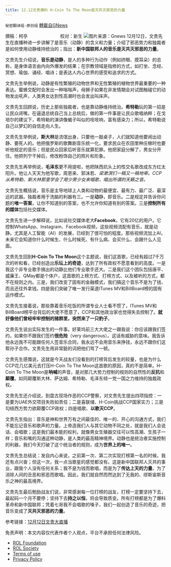 ```yaml
---
title: 12.12文贵爆料 H-Coin To The Moon是灭共灭邪恶的力量
---
```

`秘密翻译组-原创组` [轉載自GNews](https://gnews.org/zh-hans/1751572/)

撰稿：柯亭                          校对：新生
![](https://assets.gnews.org/wp-content/uploads/2021/12/image-667.png)图片来源：Gnews
12月12日，文贵先生在直播种进一步讲解了是音乐（动静）的含义和力量；介绍了邪恶势力和独裁者是如何使用动静维持统治的；指出：**新中国联邦人的音乐是灭共灭邪恶的力量**。

文贵先生介绍说，**音乐是动静**，是人的多种行为动作（例如挤眼、摸耳朵）的总称，是身体语言由内向外爆发的结果；在宗教领域是指修的方式，如打坐、念经、冥想、瑜伽、诵经、唱诗；是表达人内心世界的感受和追求的方式。

文贵先生举例说，动静是有性繁殖的动物世界和无性繁殖的植物世界最重要的一种表达。蜜蜂交配时会发出一种嗡嗡声，母狮子如果在非发情期会对试图触碰它的动物发出吼声，人类男女达到性高潮时也会发出叫床声。

文贵先生回顾说，历史上那些独裁者，也是靠动静维持统治。**希特勒**玩的第一招是让民众闭嘴，在逼退总统自己当上总统后，做的第一件事是让民众歌唱纳粹；在戈培尔的建议下，希特勒的演讲像蝎子叫似的吱吱响，富有感染力；所以，希特勒说自己以梦幻的自信走向人生。

文贵先生举例说，**斯大林**是流氓出身，只要他一敲桌子，人们就知道他要闹出动静、要死人的。他把俄罗斯的歌舞剧音乐统一化，要求民众在农田里种庄稼时也要听他规定的音乐；但是民众回家后听音乐就算犯罪。他把家庭分解了，男女分开住。他把列宁干掉后，修改粉饰自己的照片和形象。

文贵先生再举例说，**毛泽东**更不用提啦，他把陕西炕头上的性交名歌改成东方红太阳升。他让人天天为他写歌，周恩来、郭沫若、*梁漱溟们一稿又一稿地审。CCP从希特勒、斯大林那里学会了用少男少女来唱歌，唱出所谓的天籁之音。*

文贵先生概括说，音乐是主导地球上人类和动物的最便宜、最有力、最广泛、最深远的武器。独裁者用于洗脑的利器有三。一是**动**静，即音乐。二是规定并告诉你问题的**唯一答案**，让你不知道别的答案，也不允许你知道有别的答案。三是**控制所有的媒体**包括社交媒体。

文贵先生进一步解释说，比如说社交媒体老大**Facebook**，它有20亿的用户。它控制WhatsApp、Instagram、Facebook视频，这些视频流配有音乐，就是动静。尤其是人工智能（AI）的发展，已经到了很可怕的程度。那些视频流加上AI，未来它会知道你什么时候生、什么时候死、有什么病、会买什么、会跟什么人见面。

文贵先生回到**H-Coin To The Moon**这个主题说，我们这首歌，已经有超过7千万次的听和看，已经创造出**乐坛上的奇迹**，达到了所有政权不愿意看到的高度。一是我这个非专业歌手搞出的动静比他们专业歌手还大。二是我们这个团队包括唐平、威廉王、QMay都是个体户，这首歌的上榜方式、打榜方式、以及被听的方式，都不在规则之内。三是，我们改变了固有的金融模式，我们搞这个音乐不是为了钱、而且还往外拿钱。四是我们突破了唯一发行渠道ITunes MV和BillBoard榜的固有运作模式。

文贵先生接着说，那些靠着音乐吃饭的所谓专业人士看不惯了，ITunes MV和BillBoard榜平台背后的大佬不愿意了，CCP和其他政治家也觉得失去控制了。**就好像他们曾经牢牢控制的猪群里，突然来了一只豹子**。

文贵先生说出实际发生的一件事。好莱坞前三大大佬之一跟我说：你应该跟我们签约，如果你不跟我们签约**很危险**（very dangerous）。这话有威胁的意味。我告诉他永远我不可能跟任何人签音乐合同，我永远不会用音乐来挣钱，永远不跟你们这帮孙子合作。文贵先生用非常脏的词把他们骂了一顿。

文贵先生感慨说，这就是今天战友们没看到的打榜背后发生的较量，也是为什么CCP花几亿美元去打压H-Coin To The Moon这首歌的原因，真的不是简单。H-Coin To The Moon是**呐喊**的声音，是对那几大势力控制的规则的自然性的**反抗**和**颠覆**。如同颠覆斯大林、萨达姆、希特勒、毛泽东倾一党一国之力维持的独裁政权。

文贵先生还介绍说，到盘古现场作恶的CCP警察，对文贵先生提出四项指控：一是要为UAE外交项目失败如责任；二是喜联储、H-Coin挑战CCP国家实力；三是勾结西方势力欲颠覆CCP政权；四是唱歌、**以歌灭CCP**。

文贵先生指出：音乐是神和世界万有之间最佳的、唯一的、开心的沟通方式，我们不能忘记音乐和歌声的力量。上帝造我们人与其它动物不同之处，就是我们人会说话、会唱歌；这是我们最本能的权利，就像男女生殖器交往可以性高潮、生孩子一样；音乐和嘴的沟通这种动静，是人类的最高精神境界。动静也是统治者实施控制的利器，我们今天打破了这个统治者的规则，成为**世界上的唯一**。

文贵先生总结说：发自内心来说，之前第一次、第二次实现打榜第一名的时候，我还有点兴奋；但这一次，我一点当歌星的感觉都没有。这是新中国联邦人灭共的事业，跟我个人没有任何关系；我不是为钱而歌唱，而是为了**传达上天的力量**、为了消除人间的丑恶和邪恶而歌唱。因此，我们就自然而然达到了无我的、缪斯宙斯音乐之神的最高境界。

文贵先生最后勉励战友们说，非常感谢每一位打榜的战友，打榜一定要坚持下去，最起码一个月不要停；坚持下去**持之以恒**，将会导致质变。所有打榜都是为了爆料革命和新中国联邦；凭着七哥我不会唱歌的嗓子，我们一起创造了音乐的奇迹，把音乐变成了**灭共灭邪恶的力量**。

参考链接：[12月12日文贵大直播](https://gtv.org/video/id=61b5f49556f4921401b604a9)

 

免责声明：本文内容仅代表作者个人观点，平台不承担任何法律风险。

- [ROL Foundation](https://rolfoundation.org/)
- [ROL Society](https://rolsociety.org/)
- [Terms of use](https://gnews.org/terms-of-use-3/)
- [Privacy Policy](https://gnews.org/privacy-policy/)
